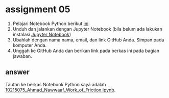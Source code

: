 # assignment 05
1. Pelajari Notebook Python berikut [ini](https://github.com/dudung/cookbook/blob/main/notebook/hello/work_of_friction.ipynb).
2. Unduh dan jalankan dengan Jupyter Notebook (bila belum ada lakukan instalasi [Jupyter Notebook](https://jupyter.org/install))
3. Ubahlah dengan nama nama, email, dan link GitHub Anda. Simpan pada komputer Anda.
4. Unggah ke GitHub Anda dan berikan link pada berkas ini pada bagian jawaban.

## answer
Tautan ke berkas Notebook Python saya adalah [10215075_Ahmad_Nawwaaf_Work_of_Friction.ipynb](https://github.com/anawwaaf/fi3201-01-2021-2/blob/main/assignments/05/10215075/10215075_Ahmad_Nawwaaf_Work_of_Friction.ipynb).
